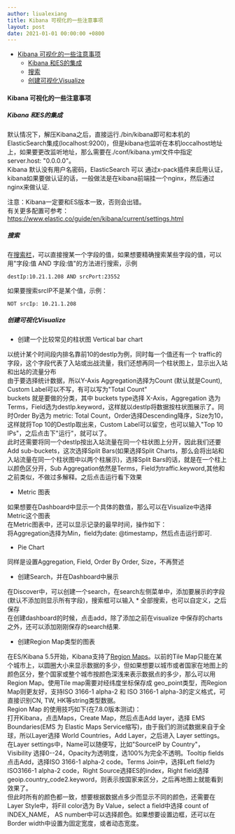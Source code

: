 ```yaml
---
author: liualexiang
title: Kibana 可视化的一些注意事项
layout: post
date: 2021-01-01 00:00:00 +0800
---
```




- [Kibana 可视化的一些注意事项](#kibana-可视化的一些注意事项)
  - [Kibana 和ES的集成](#kibana-和es的集成)
  - [搜索](#搜索)
  - [创建可视化Visualize](#创建可视化visualize)
#### Kibana 可视化的一些注意事项

##### Kibana 和ES的集成

默认情况下，解压Kibana之后，直接运行./bin/kibana即可和本机的 ElasticSearch集成(localhost:9200)，但是kibana也监听在本机loccalhost地址上，如果要更改监听地址，那么需要在./conf/kibana.yml文件中指定 server.host: "0.0.0.0"。  
Kibana 默认没有用户名密码，ElasticSearch 可以 通过x-pack插件来启用认证，kibana如果要做认证的话，一般做法是在kibana前端挂一个nginx，然后通过nginx来做认证.  

注意：Kibana一定要和ES版本一致，否则会出错。  
有关更多配置可参考：https://www.elastic.co/guide/en/kibana/current/settings.html

##### 搜索
在[搜索栏](https://www.elastic.co/guide/en/beats/packetbeat/current/kibana-queries-filters.html)，可以直接搜某一个字段的值，如果想要精确搜索某些字段的值，可以用"字段:值 AND 字段:值"的方法进行搜索，示例  
```
destIp:10.21.1.208 AND srcPort:23552
```

如果要搜索srcIP不是某个值，示例：  
```
NOT srcIp: 10.21.1.208
```

##### 创建可视化Visualize

* 创建一个比较常见的柱状图 Vertical bar chart

以统计某个时间段内排名靠前10的destIp为例，同时每一个值还有一个 traffic的字段，这个字段代表了入站或出战流量，我们还想再同一个柱状图上，显示出入站和出站的流量分布  
由于要选择统计数据，所以Y-Axis Aggregation选择为Count (默认就是Count), Custom Label可以不写，有可以写为"Total Count"  
buckets 就是要做的分类，其中 buckets type选择 X-Axis，Aggregation 选为 Terms，Field选为destIp.keyword，这样就以destIp将数据按柱状图展示了。同时Order By选为 metric: Total Count，Order选择Descending降序，Size为10，这样就将Top 10的DestIp取出来，Custom Label可以留空，也可以输入"Top 10 IPs"，之后点击下"运行"，就可以了。  
此时还需要将同一个destIp按出入站流量在同一个柱状图上分开，因此我们还要Add sub-buckets，这次选择Split Bars(如果选择Split Charts，那么会将出站和入站流量在同一个柱状图中以两个柱展示)，选择Split Bars的话，就是在一个柱上以颜色区分开，Sub Aggregation依然是Terms，Field为traffic.keyword,其他和之前类似，不做过多解释。之后点击运行看下效果

* Metric 图表

如果想要在Dashboard中显示一个具体的数值，那么可以在Visualize中选择Metric这个图表  
在Metric图表中，还可以显示记录的最早时间，操作如下：  
将Aggregation选择为Min，field为date: @timestamp，然后点击运行即可.

* Pie Chart

同样是设置Aggregation, Field, Order By Order, Size，不再赘述

* 创建Search，并在Dashboard中展示
  
在Discover中，可以创建一个search，在search左侧菜单中，添加要展示的字段(默认不添加则显示所有字段)，搜索框可以输入 * 全部搜索，也可以自定义，之后保存  
在创建dashboard的时候，点击add，除了添加之前在visualize 中保存的charts之外，还可以添加刚刚保存的search结果.


* 创建Region Map类型的图表

在ES/Kibana 5.5开始，Kibana支持了[Region Maps](https://www.elastic.co/cn/blog/region-maps-gauge-kibana)。以前的Tile Map只能在某个城市上，以圆圈大小来显示数据的多少，但如果想要以城市或者国家在地图上的颜色区分，整个国家或整个城市按颜色深浅来表示数据点的多少，那么可以用Region Map。使用Tile map需要对经纬度坐标保存成 geo_point类型，而Region Map则更友好，支持ISO 3166-1 alpha-2 和 ISO 3166-1 alpha-3的定义格式，可直接识别CN, TW, HK等string类型数据。   
Region Map 的使用技巧如下(在7.8.0版本测试)：  
打开Kibana，点击Maps，Create Map，然后点击Add layer，选择 EMS Boundaries(EMS  为 Elastic Maps Service缩写)，由于我们的测试数据来自于全球，所以Layer选择 World Countries，Add Layer，之后进入 Layer settings。  
在Layer settings中，Name可以随便写，比如"SourceIP by Country"， Visibility 选择0--24，Opacity为透明度，选100%为完全不透明。Tooltip fields点击Add，选择ISO 3166-1 alpha-2 code。Terms Join中，选择Left field为 ISO3166-1 alpha-2 code，Right Source选择ES的index，Right field选择geoip.country_code2.keyword，则表示按国家来区分，之后再地图上就能看到效果了。   
但此时所有的颜色都一致，想要根据数据点多少而显示不同的颜色，还需要在Layer Style中，将Fill color选为 By Value，select a field中选择 count of INDEX_NAME， AS number中可以选择颜色。如果想要设置边框，还可以在Border width中设置为固定宽度，或者动态宽度。


[^_^]:
    还未按照下面的blog测试:https://www.cnblogs.com/sanduzxcvbnm/p/12841986.html��下面的blog测试:https://www.cnblogs.com/sanduzxcvbnm/p/12841986.htmlww.cnblogs.com/sanduzxcvbnm/p/12841986.html��下面的blog测试:https://www.cnblogs.com/sanduzxcvbnm/p/12841986.html